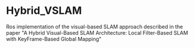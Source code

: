 # Hybrid_VSLAM
Ros implementation of the visual-based SLAM approach described in the paper "A Hybrid Visual-Based SLAM Architecture: Local Filter-Based SLAM with KeyFrame-Based Global Mapping"
